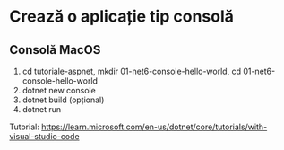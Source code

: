 # Crează o aplicație tip consolă

## Consolă MacOS

1. cd tutoriale-aspnet, mkdir 01-net6-console-hello-world, cd 01-net6-console-hello-world
2. dotnet new console
3. dotnet build (opțional)
4. dotnet run

Tutorial: https://learn.microsoft.com/en-us/dotnet/core/tutorials/with-visual-studio-code